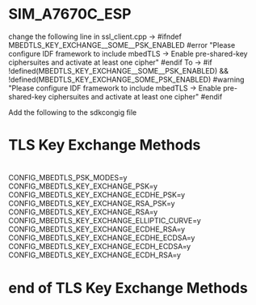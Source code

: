 # SIM_A7670C_ESP
change the following line in ssl_client.cpp ->
  #ifndef MBEDTLS_KEY_EXCHANGE__SOME__PSK_ENABLED
  #error "Please configure IDF framework to include mbedTLS -> Enable pre-shared-key ciphersuites and activate at least one cipher"
  #endif
To ->
  #if !defined(MBEDTLS_KEY_EXCHANGE__SOME__PSK_ENABLED) && !defined(MBEDTLS_KEY_EXCHANGE_SOME_PSK_ENABLED)
  #warning "Please configure IDF framework to include mbedTLS -> Enable pre-shared-key ciphersuites and activate at least one cipher"
  #endif

Add the following to the sdkcongig file
  #
  # TLS Key Exchange Methods
  #
  CONFIG_MBEDTLS_PSK_MODES=y
  CONFIG_MBEDTLS_KEY_EXCHANGE_PSK=y
  CONFIG_MBEDTLS_KEY_EXCHANGE_ECDHE_PSK=y
  CONFIG_MBEDTLS_KEY_EXCHANGE_RSA_PSK=y
  CONFIG_MBEDTLS_KEY_EXCHANGE_RSA=y
  CONFIG_MBEDTLS_KEY_EXCHANGE_ELLIPTIC_CURVE=y
  CONFIG_MBEDTLS_KEY_EXCHANGE_ECDHE_RSA=y
  CONFIG_MBEDTLS_KEY_EXCHANGE_ECDHE_ECDSA=y
  CONFIG_MBEDTLS_KEY_EXCHANGE_ECDH_ECDSA=y
  CONFIG_MBEDTLS_KEY_EXCHANGE_ECDH_RSA=y
  # end of TLS Key Exchange Methods
